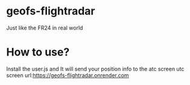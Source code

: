 # geofs-flightradar
Just like the FR24 in real world
# How to use?
Install the user.js and It will send your position info to the atc screen
utc screen url:https://geofs-flightradar.onrender.com

